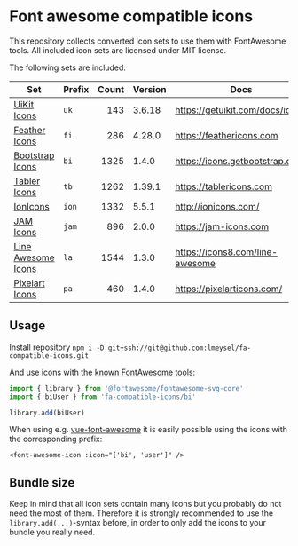 # Font awesome compatible icons

This repository collects converted icon sets to use them with FontAwesome tools. All included icon sets are licensed under MIT license.

The following sets are included:

| Set | Prefix | Count | Version | Docs |
| --- | --- | ---:| --- | --- |
| [UiKit Icons](https://htmlpreview.github.io/?https://github.com/lmeysel/fa-compatible-icons/blob/master/_sprites/uk.html) |`uk` | 143 | 3.6.18 | https://getuikit.com/docs/icon |
| [Feather Icons](https://htmlpreview.github.io/?https://github.com/lmeysel/fa-compatible-icons/blob/master/_sprites/fi.html) |`fi` | 286 | 4.28.0 | https://feathericons.com |
| [Bootstrap Icons](https://htmlpreview.github.io/?https://github.com/lmeysel/fa-compatible-icons/blob/master/_sprites/bi.html) |`bi` | 1325 | 1.4.0 | https://icons.getbootstrap.com/ |
| [Tabler Icons](https://htmlpreview.github.io/?https://github.com/lmeysel/fa-compatible-icons/blob/master/_sprites/tb.html) |`tb` | 1262 | 1.39.1 | https://tablericons.com |
| [IonIcons](https://htmlpreview.github.io/?https://github.com/lmeysel/fa-compatible-icons/blob/master/_sprites/ion.html) |`ion` | 1332 | 5.5.1 | http://ionicons.com/ |
| [JAM Icons](https://htmlpreview.github.io/?https://github.com/lmeysel/fa-compatible-icons/blob/master/_sprites/jam.html) |`jam` | 896 | 2.0.0 | https://jam-icons.com |
| [Line Awesome Icons](https://htmlpreview.github.io/?https://github.com/lmeysel/fa-compatible-icons/blob/master/_sprites/la.html) |`la` | 1544 | 1.3.0 | https://icons8.com/line-awesome |
| [Pixelart Icons](https://htmlpreview.github.io/?https://github.com/lmeysel/fa-compatible-icons/blob/master/_sprites/pa.html) |`pa` | 460 | 1.4.0 | https://pixelarticons.com/ |


## Usage

Install repository
`npm i -D git+ssh://git@github.com:lmeysel/fa-compatible-icons.git`

And use icons with the [known FontAwesome tools](https://fontawesome.com/how-to-use/on-the-web/advanced/svg-javascript-core#comparing):

```typescript
import { library } from '@fortawesome/fontawesome-svg-core'
import { biUser } from 'fa-compatible-icons/bi'

library.add(biUser)
```

When using e.g. [vue-font-awesome](https://github.com/FortAwesome/vue-fontawesome) it is easily possible using the icons with the corresponding prefix:

```vue
<font-awesome-icon :icon="['bi', 'user']" />
```

## Bundle size

Keep in mind that all icon sets contain many icons but you probably do not need the most of them. Therefore it is strongly recommended to use the `library.add(...)`-syntax before, in order to only add the icons to your bundle you really need.